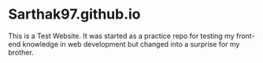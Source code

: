 # Sarthak97.github.io
This is a Test Website. It was started as a practice repo for testing my front-end knowledge in web development but changed into a surprise for my brother.
